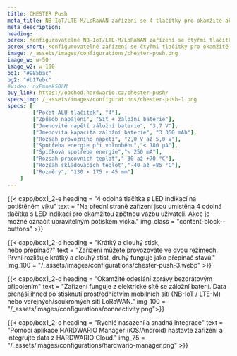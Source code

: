 ```yaml
---
title: CHESTER Push
meta_title: NB-IoT/LTE-M/LoRaWAN zařízení se 4 tlačítky pro okamžité akce
meta_description:
heading: 
perex: Konfigurovatelné NB-IoT/LTE-M/LoRaWAN zařízení se čtyřmi tlačítky pro okamžité odeslání zprávy po stisknutí.
perex_short: Konfigurovatelné zařízení se čtyřmi tlačítky pro okamžité odeslání zprávy po stisknutí.
image: /_assets/images/configurations/chester-push.png
image_w: w-50
image_w2: w-100
bg1: "#985bac"
bg2: "#b17ebc"
#video: nxFmnek50LM
buy_link: https://obchod.hardwario.cz/chester-push/
specs_img: /_assets/images/configurations/chester-push-1.png
specs: [
        ["Počet ALU tlačítek", "4"],
        ["Způsob napájení", "Síť + záložní baterie"],
        ["Jmenovité napětí záložní baterie", "3,7 V"],
        ["Jmenovitá kapacita záložní baterie", "3 350 mAh"],
        ["Rozsah provozního napětí", "2,0 V až 5,0 V"],
        ["Spotřeba energie při volnoběhu","< 180 μA"],
        ["Špičková spotřeba energie","< 250 mA"],
        ["Rozsah pracovních teplot","-30 až +70 °C"],
        ["Rozsah skladovacích teplot","-40 až +85 °C"],
        ["Rozměry", "130 × 175 × 45 mm"]
    ]
---
```


{{< capp/box1_2-e heading = "4 odolná tlačítka s&nbsp;LED indikací na potištěném víku" text = "Na přední straně zařízení jsou umístěna 4 odolná tlačítka s&nbsp;LED indikací pro okamžitou zpětnou vazbu uživateli. Akce je možné označit upravitelným potiskem víčka." img_class = "content-block--buttons" >}}

{{< capp/box1_2-d heading = "Krátký a dlouhý stisk,<br/> nebo přepínač?" text = "Zařízení můžete provozovate ve dvou režimech. První rozlišuje krátký a dlouhý stist, druhý funguje jako přepínač stavů." img_100 = "/_assets/images/configurations/chester-push-3.webp" >}}

{{< capp/box1_2-d heading = "Okamžité odeslání zprávy bezdrátovým připojením" text = "Zařízení funguje z elektrické sítě se záložní baterií. Data přenáší ihned po stisknutí prostřednictvím mobilních sítí (NB-IoT / LTE-M) nebo veřejných/soukromých sítí LoRaWAN." img_100 = "/_assets/images/configurations/connectivity.png">}}

{{< capp/box1_2-c heading = "Rychlé nasazení a&nbsp;snadná&nbsp;integrace" text = "Pomocí aplikace HARDWARIO Manager (iOS/Android) nastavte zařízení a integrujte data z HARDWARIO Cloud." img_75 = "/_assets/images/configurations/hardwario-manager.png" >}}
